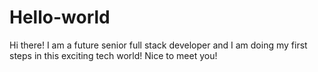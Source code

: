 # Hello-world
 
Hi there! I am a future senior full stack developer and I am doing my first steps in this exciting tech world! Nice to meet you! 
